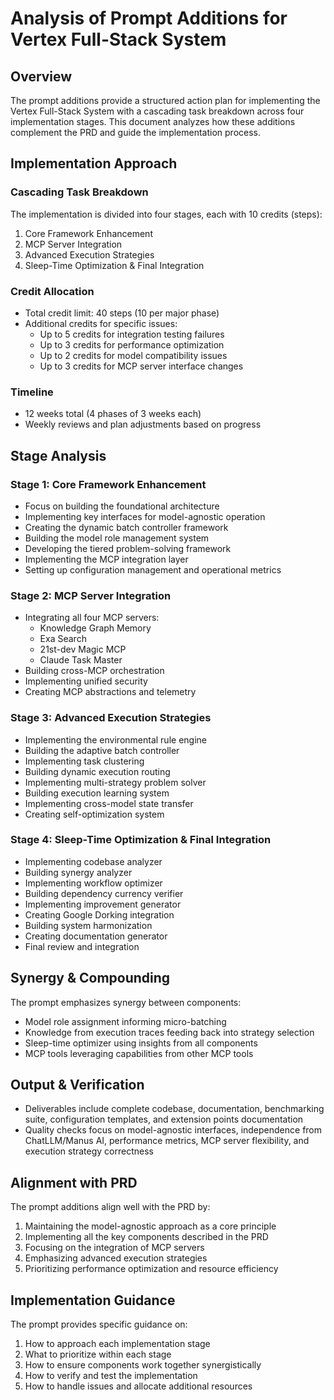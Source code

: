 # Analysis of Prompt Additions for Vertex Full-Stack System

## Overview
The prompt additions provide a structured action plan for implementing the Vertex Full-Stack System with a cascading task breakdown across four implementation stages. This document analyzes how these additions complement the PRD and guide the implementation process.

## Implementation Approach

### Cascading Task Breakdown
The implementation is divided into four stages, each with 10 credits (steps):
1. Core Framework Enhancement
2. MCP Server Integration
3. Advanced Execution Strategies
4. Sleep-Time Optimization & Final Integration

### Credit Allocation
- Total credit limit: 40 steps (10 per major phase)
- Additional credits for specific issues:
  - Up to 5 credits for integration testing failures
  - Up to 3 credits for performance optimization
  - Up to 2 credits for model compatibility issues
  - Up to 3 credits for MCP server interface changes

### Timeline
- 12 weeks total (4 phases of 3 weeks each)
- Weekly reviews and plan adjustments based on progress

## Stage Analysis

### Stage 1: Core Framework Enhancement
- Focus on building the foundational architecture
- Implementing key interfaces for model-agnostic operation
- Creating the dynamic batch controller framework
- Building the model role management system
- Developing the tiered problem-solving framework
- Implementing the MCP integration layer
- Setting up configuration management and operational metrics

### Stage 2: MCP Server Integration
- Integrating all four MCP servers:
  - Knowledge Graph Memory
  - Exa Search
  - 21st-dev Magic MCP
  - Claude Task Master
- Building cross-MCP orchestration
- Implementing unified security
- Creating MCP abstractions and telemetry

### Stage 3: Advanced Execution Strategies
- Implementing the environmental rule engine
- Building the adaptive batch controller
- Implementing task clustering
- Building dynamic execution routing
- Implementing multi-strategy problem solver
- Building execution learning system
- Implementing cross-model state transfer
- Creating self-optimization system

### Stage 4: Sleep-Time Optimization & Final Integration
- Implementing codebase analyzer
- Building synergy analyzer
- Implementing workflow optimizer
- Building dependency currency verifier
- Implementing improvement generator
- Creating Google Dorking integration
- Building system harmonization
- Creating documentation generator
- Final review and integration

## Synergy & Compounding
The prompt emphasizes synergy between components:
- Model role assignment informing micro-batching
- Knowledge from execution traces feeding back into strategy selection
- Sleep-time optimizer using insights from all components
- MCP tools leveraging capabilities from other MCP tools

## Output & Verification
- Deliverables include complete codebase, documentation, benchmarking suite, configuration templates, and extension points documentation
- Quality checks focus on model-agnostic interfaces, independence from ChatLLM/Manus AI, performance metrics, MCP server flexibility, and execution strategy correctness

## Alignment with PRD
The prompt additions align well with the PRD by:
1. Maintaining the model-agnostic approach as a core principle
2. Implementing all the key components described in the PRD
3. Focusing on the integration of MCP servers
4. Emphasizing advanced execution strategies
5. Prioritizing performance optimization and resource efficiency

## Implementation Guidance
The prompt provides specific guidance on:
1. How to approach each implementation stage
2. What to prioritize within each stage
3. How to ensure components work together synergistically
4. How to verify and test the implementation
5. How to handle issues and allocate additional resources
